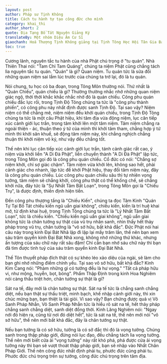 ```yaml
---
layout: post
author: Pháp sư Tịnh Không
title: Cách tu hành tự tạo công đức cho mình
category: khai_thi
author_short: 2
quote: Địa Tạng Bồ Tát Nguyện Giảng Ký
translateBy: Một nhóm Diệu Âm Cư Sĩ
giaochanh: Hoá Thượng Tịnh Không giảng tại Tịnh Tông Học Hội Tân Gia Ba, bắt đầu ngày 28/5/1998, tổng cộng gồm 51 tập. Đệ tử Nhan Thuỵ Thành đem những tu liệu liên quan đến buổi giảng này chỉnh lý thành sách cúng dường độc giả.
toc: true
---
```


Cương lãnh, nguyên tắc tu hành của nhà Phật chú trọng ở "tu quán". Nhà Thiên Thai nói: "Tam Chỉ Tam Quáng", chúng ta niệm Phật cũng chẳng tách
lìa nguyên tắc tu quán. "Quán" là gì? Quan niệm. Tu quán tức là sửa đổi những quan niệm sai lầm lúc trước của chúng ta trở lại, đó là tu quán.

Nói chung, tu học có ba đoạn, trong Tông Môn thường nói. Thứ nhất là "Quán Chiếu", quán chiếu là gì? Thường thường nhắc nhở những quan niệm giác
ngộ, thời thời khắc khắc nhắc nhở đó là quán chiếu. Công phu quán chiếu đắc lực rồi, trong Tịnh Độ Tông chúng ta tức là "công phu thành phiến", có
công phu này nhất định được sanh Tịnh Độ. Tại sao vậy? Niệm niệm có thể chẳng mê, niệm niệm đều khởi quán chiếu, trong Tịnh Độ Tông chúng ta tức là một
câu Phật hiệu, khi tâm địa vừa động niệm, lục căn tiếp xúc cảnh giới lục trần, trong tâm khởi lên một tâm niệm. Tâm niệm chẳng ra ngoài thiện - ác, thuận
theo ý tứ của mình thì khởi tâm tham, chẳng hợp ý tứ mình thì khởi sân khuể, sẽ động tâm niệm này, khi chẳng nghịch chẳng thuận thì khởi niệm vô ký,
như vậy đều chẳng tốt.

Thế nên khi lục căn tiếp xúc cảnh giới lục trần, tánh cảnh giác rất cao, ý niệm vừa khởi liền "A Di Đà Phật", liền chuyển thành "A Di Đà Phật" lập tức,
trong Tông Môn gọi đó là công phu quán chiếu. Cổ đức có nói: "Chẳng sợ niệm khởi, chỉ sợ giác chậm". Tâm niệm vừa khởi lên, không sao hết, phải cảnh giác
cho nhanh, lập tức đề khởi Phật hiệu, thay đổi tâm niệm này, đây là công phu quán chiếu. Lúc công phu quán chiếu sâu thì tự nhiên vọng tưởng, tâm niệm
sẽ chẳng khởi, công phu thật có thể khống chế, sẽ chẳng khởi nữa, đây tức là "Sự Nhất Tâm Bất Loạn", trong Tông Môn gọi là "Chiếu Trụ", là được định,
thiền định hiện tiền.

Đến công phu thượng tầng là "Chiếu Kiến", chúng ta đọc Tâm Kinh "Quán Tự Tại Bồ Tát chiếu kiến ngũ uẩn giai không", chiếu kiến, kiến là trí huệ khai mở,
từ định khai huệ, trong Tịnh Tông chúng ta tức là "Lý Nhất Tâm Bất Loạn", tức là chiếu kiến. "Chiếu kiến ngũ uẩn giai không", ngũ uẩn giai không tức là chân tướng
sự thật của vũ trụ nhân sanh, nhìn thấy hết thảy pháp trong vũ trụ, chân tướng là "vô sở hữu, bất khả đắc". Đức Phật nói hai câu này trong kinh Đại Bát Nhã
lập đi lập lại mấy trăm lần, thế nên bạn xem sáu trăm quyển kinh Đại Bát Nhã xong, không nhớ những thứ khác, nhưng ấn tượng của sáu chữ này rất sâu đậm!
Chỉ cần bạn nhớ sáu chữ này thì bạn đã tìm được tinh tuỷ của sáu trăm quyển kinh Đại Bát Nhã.

Thế Tôn thuyết pháp đích thật có sự khéo léo xảo diệu của ngài, sẽ làm cho bạn ghi nhớ những điểm chính yếu. Tại sao vô sở hữu, bất khả đắc? Kinh
Kim Cang nói: "Phàm những gì có tướng đều là hư vọng." "Tất cả pháp hữu vi, như mộng, huyễn, bọt, bóng". Phẩm Thập Định trong kinh Hoa Nghiêm nói
càng thấu triệt hơn, chân tướng sự thật là gì?

Sát na tế, đây mới là chân tướng sự thật. Sát na tế tức là chẳng sanh chẳng diệt, nếu bạn thật sự thấu triệt, minh bạch, khế nhập cảnh giới này, thì
xin chúc mừng bạn, bạn thiệt là tài giỏi. Vì sao vậy? Bạn chứng được quả vị Vô Sanh Pháp Nhẫn, Vô Sanh Pháp Nhẫn tức là hiểu rõ sát na tế, hết thảy pháp
chẳng sanh chẳng diệt, sanh diệt đồng thời. Kinh Lăng Nghiêm nói: "Ngay nới đó hiện ra, cũng từ nơi đó diệt hết", tức là sát na tế, thế nên mới nói "vô sở hữu",
thế nên mới bất khả đắc, đây là chân tướng sự thật.

Nếu bạn tưởng là có sở hữu, tưởng là có sở đắc thì đó là vọng tưởng. Chúng sanh trong thập pháp giới, đừng nói lục đạo, đều chẳng tách lìa vọng tưởng. Thế nên
mới biết cửa ải "vọng tưởng" này rất khó phá, phá được cửa ải vọng tưởng này thì bạn sẽ vượt thoát thập pháp giới, bạn sẽ nhập vào Nhất Chân Pháp Giới. Thế nên công đức
nhất định phải tu, phước đức cũng phải tu. Phước đức chú trọng trên sự tướng, công đức chú trọng trên tâm địa.
